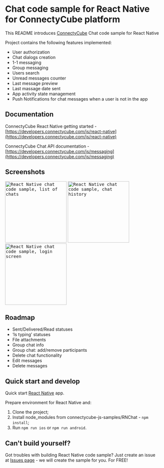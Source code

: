 # Chat code sample for React Native for ConnectyCube platform

This README introduces [ConnectyCube](https://connectycube.com) Chat code sample for React Native

Project contains the following features implemented:

- User authorization
- Chat dialogs creation
- 1-1 messaging
- Group messaging
- Users search
- Unread messages counter
- Last message preview
- Last massage date sent
- App activity state management
- Push Notifications for chat messages when a user is not in the app

## Documentation

ConnectyCube React Native getting started - [https://developers.connectycube.com/js/react-native](https://developers.connectycube.com/js/react-native)

ConnectyCube Chat API documentation - [https://developers.connectycube.com/js/messaging](https://developers.connectycube.com/js/messaging)

## Screenshots

<kbd><img alt="React Native chat code sample, list of chats" src="https://developers.connectycube.com/docs/_images/code_samples/reactnative_codesample_list_of_chats.jpg" width="200" /></kbd> <kbd><img alt="React Native chat code sample, chat history" src="https://developers.connectycube.com/docs/_images/code_samples/reactnative_codesample_chat.jpg" width="200" /></kbd> <kbd><img alt="React Native chat code sample, login screen" src="https://developers.connectycube.com/docs/_images/code_samples/reactnative_codesample_login.jpg" width="200" /></kbd>

## Roadmap

- Sent/Delivered/Read statuses
- ‘Is typing’ statuses
- File attachments
- Group chat info
- Group chat: add/remove participants
- Delete chat functionality
- Edit messages
- Delete messages

## Quick start and develop

Quick start [React Native](https://facebook.github.io/react-native/docs/getting-started.html) app.

Prepare environment for React Native and:

1. Clone the project;
2. Install node_modules from connectycube-js-samples/RNChat - `npm install`;
3. Run `npm run ios` or `npm run android`.

## Can't build yourself?

Got troubles with building React Native code sample? Just create an issue at [Issues page](https://github.com/ConnectyCube/connectycube-reactnative-samples/issues) - we will create the sample for you. For FREE!
